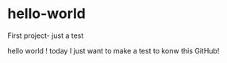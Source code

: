 # hello-world
First project- just a test 

hello world ! today I just want to make a test to konw this GitHub!
